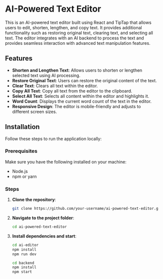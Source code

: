 # AI-Powered Text Editor

This is an AI-powered text editor built using React and TipTap that allows users to edit, shorten, lengthen, and copy text. It provides additional functionality such as restoring original text, clearing text, and selecting all text. The editor integrates with an AI backend to process the text and provides seamless interaction with advanced text manipulation features.

## Features

- **Shorten and Lengthen Text**: Allows users to shorten or lengthen selected text using AI processing.
- **Restore Original Text**: Users can restore the original content of the text.
- **Clear Text**: Clears all text within the editor.
- **Copy All Text**: Copy all text from the editor to the clipboard.
- **Select All Text**: Selects all content within the editor and highlights it.
- **Word Count**: Displays the current word count of the text in the editor.
- **Responsive Design**: The editor is mobile-friendly and adjusts to different screen sizes.

## Installation

Follow these steps to run the application locally:

### Prerequisites

Make sure you have the following installed on your machine:

- Node.js
- npm or yarn

### Steps

1. **Clone the repository**:

   ```bash
   git clone https://github.com/your-username/ai-powered-text-editor.git

2. **Navigate to the project folder**:
   
   ```bash
   cd ai-powered-text-editor
   ```
3. **Install dependencies and start**:
   
   ```bash
   cd ai-editor
   npm install
   npm run dev
   ```
   ```bash
   cd backend
   npm install
   npm start
   ```

